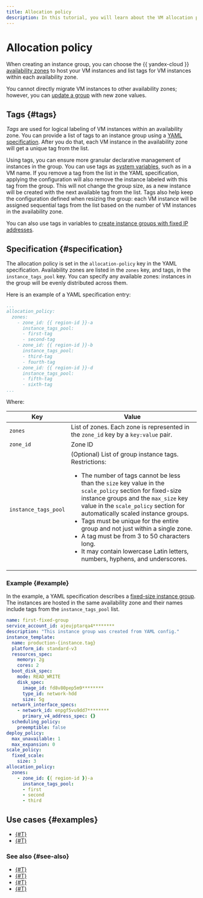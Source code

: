 ```yaml
---
title: Allocation policy
description: In this tutorial, you will learn about the VM allocation policy.
---
```


# Allocation policy


When creating an instance group, you can choose the {{ yandex-cloud }} [availability zones](../../../../overview/concepts/geo-scope.md) to host your VM instances and list tags for VM instances within each availability zone.

You cannot directly migrate VM instances to other availability zones; however, you can [update a group](../../../operations/instance-groups/deploy/rolling-update.md) with new zone values.

## Tags {#tags}

_Tags_ are used for logical labeling of VM instances within an availability zone. You can provide a list of tags to an instance group using a [YAML specification](../specification.md). After you do that, each VM instance in the availability zone will get a unique tag from the list.

Using tags, you can ensure more granular declarative management of instances in the group. You can use tags as [system variables](../variables-in-the-template.md#first-stage), such as in a VM name. If you remove a tag from the list in the YAML specification, applying the configuration will also remove the instance labeled with this tag from the group. This will not change the group size, as a new instance will be created with the next available tag from the list. Tags also help keep the configuration defined when resizing the group: each VM instance will be assigned sequential tags from the list based on the number of VM instances in the availability zone.

You can also use tags in variables to [create instance groups with fixed IP addresses](../../../operations/instance-groups/create-with-fixed-ip.md).

## Specification {#specification}

The allocation policy is set in the `allocation-policy` key in the YAML specification. Availability zones are listed in the `zones` key, and tags, in the `instance_tags_pool` key. You can specify any available zones: instances in the group will be evenly distributed across them.

Here is an example of a YAML specification entry:

```yaml
...
allocation_policy:
  zones:
    - zone_id: {{ region-id }}-a
      instance_tags_pool:
      - first-tag
      - second-tag
    - zone_id: {{ region-id }}-b
      instance_tags_pool:
      - third-tag
      - fourth-tag
    - zone_id: {{ region-id }}-d
      instance_tags_pool:
      - fifth-tag
      - sixth-tag
...
```

Where:

Key | Value
----- | -----
`zones` | List of zones. Each zone is represented in the `zone_id` key by a `key:value` pair.
`zone_id` | Zone ID
`instance_tags_pool` | (Optional) List of group instance tags.<br/>Restrictions:<ul><li>The number of tags cannot be less than the `size` key value in the `scale_policy` section for fixed-size instance groups and the `max_size` key value in the `scale_policy` section for automatically scaled instance groups.</li><li>Tags must be unique for the entire group and not just within a single zone.</li><li>A tag must be from 3 to 50 characters long.</li><li>It may contain lowercase Latin letters, numbers, hyphens, and underscores.</li></ul>

### Example {#example}

In the example, a YAML specification describes a [fixed-size instance group](../../../operations/instance-groups/create-fixed-group.md). The instances are hosted in the same availability zone and their names include tags from the `instance_tags_pool` list.

```yaml
name: first-fixed-group
service_account_id: ajeujptarqa4********
description: "This instance group was created from YAML config."
instance_template:
  name: production-{instance.tag}
  platform_id: standard-v3
  resources_spec:
    memory: 2g
    cores: 2
  boot_disk_spec:
    mode: READ_WRITE
    disk_spec:
      image_id: fd8v80pep5m9********
      type_id: network-hdd
      size: 5g
  network_interface_specs:
    - network_id: enpgf5vu9dd7********
      primary_v4_address_spec: {}
  scheduling_policy:
    preemptible: false
deploy_policy:
  max_unavailable: 1
  max_expansion: 0
scale_policy:
  fixed_scale:
    size: 3
allocation_policy:
  zones:
    - zone_id: {{ region-id }}-a
      instance_tags_pool:
      - first
      - second
      - third
```

## Use cases {#examples}

* [{#T}](../../../tutorials/vm-autoscale/index.md)
* [{#T}](../../../tutorials/autoscale-monitoring.md)

### See also {#see-also}

* [{#T}](healing-policy.md)
* [{#T}](scale-policy.md)
* [{#T}](deploy-policy.md)
* [{#T}](../../../operations/instance-groups/create-with-fixed-ip.md)
